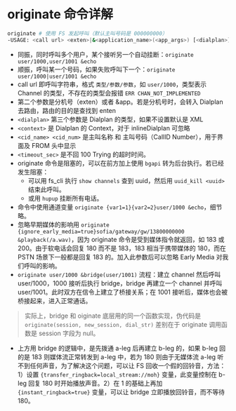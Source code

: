 # originate 命令详解

```sh
originate # 使用 FS 发起呼叫（默认主叫号码是 000000000）
-USAGE: <call url> <exten>|&<application_name>(<app_args>) [<dialplan>] [<context>] [<cid_name>] [<cid_num>] [<timeout_sec>]
```

- 同振，同时呼叫多个用户，某个接听另一个自动挂断：`originate user/1000,user/1001 &echo`
- 顺振，呼叫某一个号码，如果失败呼叫下一个：`originate user/1000|user/1001 &echo`
- call url 即呼叫字符串，格式 `类型/参数/参数`，如  `user/1000`，类型表示 Channel 的类型，不存在的类型会报错 `ERR CHAN_NOT_IMPLEMENTED`
- 第二个参数是分机号（exten）或者 &app。若是分机号时，会转入 Dialplan 去路由，路由的目的是查找到 enten
- `<dialplan>` 第三个参数是  Dialplan 的类型，如果不设置默认是 XML
- `<context>` 是 Dialplan 的 Context，对于 inlineDialplan 可忽略
- `<cid_name> <cid_num>` 是主叫名称 和 主叫号码（CallID Number），用于界面及 FROM 头中显示
- `<timeout_sec>` 是不回 100 Trying 的超时时间。
- originate 命令是阻塞的，可以在前方加上使用 `bgapi` 转为后台执行。若已经发生阻塞：
  - 可以用 fs_cli 执行 `show channels` 查到 uuid，然后用 `uuid_kill <uuid>` 结束此呼叫。
  - 或用 `hupup` 挂断所有电话。
- 命令中使用通道变量 `originate {var1=1}{var2=2}user/1000 &echo`，细节略。
- 忽略早期媒体的影响用 `originate {ignore_early_media=true}sofia/gateway/gw/13800000000 &playback(/a.wav)`，因为 originate 命令是受到媒体指令就返回，如 183 或 200。由于软电话会回复 180 而不是 183，183 相当于携带媒体的 180，而在 PSTN 场景下一般都是回复 183 的。加入此参数后可以忽略 Early Media 对我们呼叫的影响。
- `originate user/1000 &bridge(user/1001)` 流程：建立 channel 然后呼叫 user/1000，1000 接听后执行 bridge，bridge 再建立一个 channel 并呼叫 user/1001。此时双方在信令上建立了桥接关系；在 1001 接听后，媒体也会被桥接起来，进入正常通话。
> 实际上，bridge 和 oiginate 底层用的同一个函数实现，伪代码是 `originate(session, new_session, dial_str)` 差别在于 originate 调用函数是 session 字段为 null。
- 上方用 bridge 的逻辑中，是先拨通 a-leg 后再建立 b-leg 的，如果 b-leg 回的是 183 则媒体流正常转发到 a-leg 中，若为 180 则由于无媒体流 a-leg 听不到任何声音，为了解决这个问题，可以让 FS 回收一个假的回铃音，方法：1）设置 `{transfer_ringback=local_stream://moh}` 变量，此变量控制在 b-leg 回复 180 时开始播放声音。2）在 1 的基础上再加 `{instant_ringback=true}` 变量，可以让 bridge 立即播放回铃音，而不等待 180。
